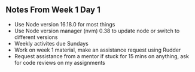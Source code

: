 ## Notes From Week 1 Day 1

* Use Node version 16.18.0 for most things
* Use Node version manager (nvm) 0.38 to update node or switch to different versions
* Weekly activites due Sundays
* Work on week 1 material, make an assistance request using Rudder
* Request assistance from a mentor if stuck for 15 mins on anything, ask for code reviews on my assignments